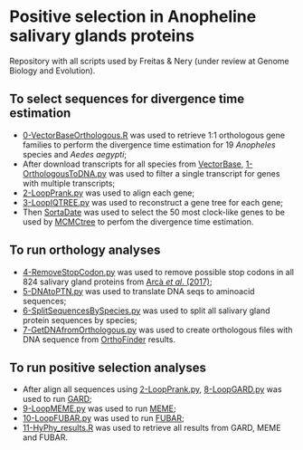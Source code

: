 # Positive selection in Anopheline salivary glands proteins
Repository with all scripts used by Freitas &amp; Nery (under review at Genome Biology and Evolution).

## To select sequences for divergence time estimation
* [0-VectorBaseOrthologous.R](https://github.com/freitas-lucas/SGP_Anopheles/blob/main/0-VectorBaseOrthologous.R) was used to retrieve 1:1 orthologous gene families to perform the divergence time estimation for 19 *Anopheles* species and *Aedes aegypti*;
* After download transcripts for all species from [VectorBase](https://vectorbase.org), [1-OrthologousToDNA.py](https://github.com/freitas-lucas/SGP_Anopheles/blob/main/1-OrthologousToDNA.py) was used to filter a single transcript for genes with multiple transcripts;
* [2-LoopPrank.py](https://github.com/freitas-lucas/SGP_Anopheles/blob/main/2-LoopPrank.py) was used to align each gene;
* [3-LoopIQTREE.py](https://github.com/freitas-lucas/SGP_Anopheles/blob/main/3-LoopIQTREE.py) was used to reconstruct a gene tree for each gene;
* Then [SortaDate](https://github.com/FePhyFoFum/sortadate) was used to select the 50 most clock-like genes to be used by [MCMCtree](http://abacus.gene.ucl.ac.uk/software/paml.html) to perfom the divergence time estimation.

## To run orthology analyses
* [4-RemoveStopCodon.py](https://github.com/freitas-lucas/SGP_Anopheles/blob/main/4-RemoveStopCodon.py) was used to remove possible stop codons in all 824 salivary gland proteins from [Arcà *et al*. (2017)](https://bmcgenomics.biomedcentral.com/articles/10.1186/s12864-017-3579-8);
* [5-DNAtoPTN.py](https://github.com/freitas-lucas/SGP_Anopheles/blob/main/5-DNAtoPTN.py) was used to translate DNA seqs to aminoacid sequences;
* [6-SplitSequencesBySpecies.py](https://github.com/freitas-lucas/SGP_Anopheles/blob/main/6-SplitSequencesBySpecies.py) was used to split all salivary gland protein sequences by species;
* [7-GetDNAfromOrthologous.py](https://github.com/freitas-lucas/SGP_Anopheles/blob/main/7-GetDNAfromOrthologous.py) was used to create orthologous files with DNA sequence from [OrthoFinder](https://github.com/davidemms/OrthoFinder) results.

## To run positive selection analyses
* After align all sequences using [2-LoopPrank.py](https://github.com/freitas-lucas/SGP_Anopheles/blob/main/2-LoopPrank.py), [8-LoopGARD.py](https://github.com/freitas-lucas/SGP_Anopheles/blob/main/8-LoopGard.py) was used to run [GARD](https://academic.oup.com/mbe/article/23/10/1891/1096946);
* [9-LoopMEME.py](https://github.com/freitas-lucas/SGP_Anopheles/blob/main/9-LoopMEME.py) was used to run [MEME](https://journals.plos.org/plosgenetics/article?id=10.1371/journal.pgen.1002764);
* [10-LoopFUBAR.py](https://github.com/freitas-lucas/SGP_Anopheles/blob/main/10-LoopFUBAR.py) was used to run [FUBAR](https://academic.oup.com/mbe/article/30/5/1196/998247);
* [11-HyPhy_results.R](https://github.com/freitas-lucas/SGP_Anopheles/blob/main/11-HyPhy_results.R) was used to retrieve all results from GARD, MEME and FUBAR.
